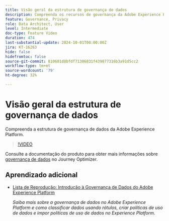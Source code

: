 ```yaml
---
title: Visão geral da estrutura de governança de dados
description: Compreenda os recursos de governança da Adobe Experience Platform.
feature: Governance, Privacy
role: Data Architect, User
level: Intermediate
doc-type: Feature Video
duration: 474
last-substantial-update: 2024-10-01T00:00:00Z
jira: KT-16263
hide: false
hidefromtoc: false
source-git-commit: 810601d8bfdf71386831f439877316b3a91d5cc2
workflow-type: tm+mt
source-wordcount: '79'
ht-degree: 32%

---
```



# Visão geral da estrutura de governança de dados

Compreenda a estrutura de governança de dados da Adobe Experience Platform.

>[!VIDEO](https://video.tv.adobe.com/v/29708/?learn=on)

Consulte a documentação do produto para obter mais informações sobre [governança de dados](https://experienceleague.adobe.com/en/docs/journey-optimizer/using/privacy/action-privacy-restricted) no Journey Optimizer.

## Aprendizado adicional

* [Lista de Reprodução: Introdução à Governança de Dados do Adobe Experience Platform](https://experienceleague.adobe.com/pt-br/playlists/experience-platform-get-started-with-data-governance)

  *Saiba mais sobre a governança de dados no Adobe Experience Platform e como classificar dados usando rótulos, criar políticas de uso de dados e impor políticas de uso de dados no Experience Platform.*
